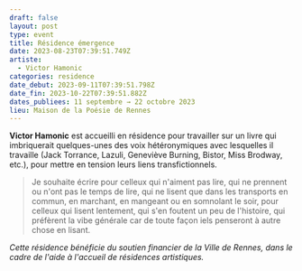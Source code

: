 ```yaml
---
draft: false
layout: post
type: event
title: Résidence émergence
date: 2023-08-23T07:39:51.749Z
artiste:
  - Victor Hamonic
categories: residence
date_debut: 2023-09-11T07:39:51.798Z
date_fin: 2023-10-22T07:39:51.882Z
dates_publiees: 11 septembre → 22 octobre 2023
lieu: Maison de la Poésie de Rennes
---
```

**Victor Hamonic** est accueilli en résidence pour travailler sur un livre qui imbriquerait quelques-unes des voix hétéronymiques avec lesquelles il travaille (Jack Torrance, Lazuli, Geneviève Burning, Bistor, Miss Brodway, etc.), pour mettre en tension leurs liens transfictionnels. 

> Je souhaite écrire pour celleux qui n'aiment pas lire, qui ne prennent ou n'ont pas le temps de lire, qui ne lisent que dans les transports en commun, en marchant, en mangeant ou en somnolant le soir, pour celleux qui lisent lentement, qui s'en foutent un peu de l'histoire, qui préfèrent la vibe générale car de toute façon iels penseront à autre chose en lisant.

*Cette résidence bénéficie du soutien financier de la Ville de Rennes, dans le cadre de l'aide à l'accueil de résidences artistiques.*